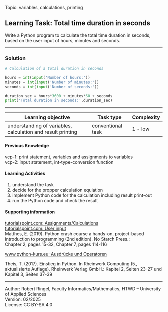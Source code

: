 Topic: variables, calculations, printing

## Learning Task: Total time duration in seconds

Write a Python program to calculate the total time duration in seconds, based on the user input of hours, minutes and seconds.

---------------------------------------

### Solution

``` python
# Calculation of a total duration in seconds

hours = int(input('Number of hours:'))
minutes = int(input('Number of minutes:'))
seconds = int(input('Number of seconds:'))

duration_sec = hours*3600 + minutes*60 + seconds
print('Total duration in seconds:',duration_sec)
```

---------------------------------------

| **Learning objective**                         | **Task type**   | **Complexity** |
| ---------------------------------------------- | --------------- | -------------- |
| understanding of variables, calculation and result printing | conventional task | 1 - low     |  

#### Previous Knowledge

vcp-1: print statement, variables and assignments to variables  
vcp-2: input statement, int-type-conversion function

#### Learning Activities

1) understand the task
2) decide for the propper calculation equiation
3) implement Python code for the calculation including result print-out
4) run the Python code and check the result

#### Supporting information

[tutorialspoint.com: Assignments/Calculations](https://www.tutorialspoint.com/python/python_assignment_operators.htm)  
[tutorialspoint.com: User input](https://www.tutorialspoint.com/python/python_user_input.htm)  
Matthes, E. (2019). Python crash course a hands-on, project-based introduction to programming (2nd edition). No Starch Press.:  
Chapter 2, pages 15-32, Chapter 7, pages 114-116  

[www.python-kurs.eu: Ausdrücke und Operatoren](https://www.python-kurs.eu/python3_operatoren.php)

Theis, T. (2017). Einstieg in Python. In Rheinwerk Computing (5., aktualisierte Auflage). Rheinwerk Verlag GmbH.:
Kapitel 2, Seiten 23-27 und Kapitel 3, Seiten 37-39

---------------------------------------

Author: Robert Ringel, Faculty Informatics/Mathematics, HTWD – University of Applied Sciences  
Version: 02/2025  
License: CC BY-SA 4.0

